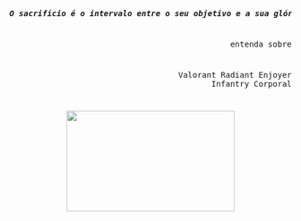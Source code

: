 <div align="end">

<pre>
<b><i>O sacrifício é o intervalo entre o seu objetivo e a sua glória.</i></b>
</pre>

#
<samp>entenda sobre</samp>
#

<pre>
Valorant Radiant Enjoyer
Infantry Corporal
</pre>

#

<div align="center">
<img height="180" width="300" src="https://media0.giphy.com/media/v1.Y2lkPTc5MGI3NjExMWtxb3Z4cWxpa29qYXdoYTRsNGVva2Z1MHJ4MzJpa2s2NTQ3cWNiayZlcD12MV9pbnRlcm5hbF9naWZfYnlfaWQmY3Q9Zw/q217GUnfKAmJlFcjBX/giphy.gif"> 

</div>
</div>
